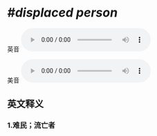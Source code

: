 # ***\#displaced person*** 
英音
<audio src="./media/displaced person1_AAC.aac" controls="controls"></audio>

美音
<audio src="./media/displaced person2_AAC.aac" controls="controls"></audio>



  

英文释义
---
### 1.**难民；流亡者**  


